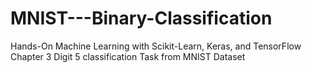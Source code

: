 # MNIST---Binary-Classification
Hands-On Machine Learning with Scikit-Learn, Keras, and TensorFlow
Chapter 3
Digit 5 classification Task from MNIST Dataset
